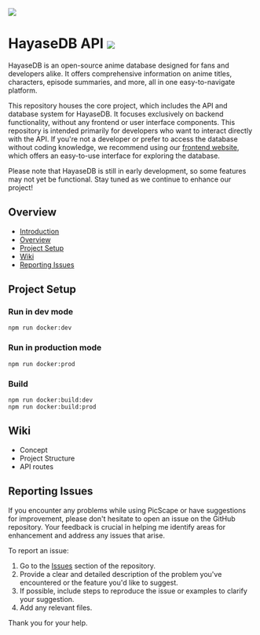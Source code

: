 <img src="https://github.com/user-attachments/assets/62a1704b-14ad-412f-ad8e-196db8d63007">

# HayaseDB API  <img src="https://img.shields.io/badge/Project Status-early development-brightgreen" align="center"/>


HayaseDB is an open-source anime database designed for fans and developers alike. It offers comprehensive information on anime titles, characters, episode summaries, and more, all in one easy-to-navigate platform.

This repository houses the core project, which includes the API and database system for HayaseDB. It focuses exclusively on backend functionality, without any frontend or user interface components. This repository is intended primarily for developers who want to interact directly with the API. If you're not a developer or prefer to access the database without coding knowledge, we recommend using our [frontend website](https://hayasedb.com), which offers an easy-to-use interface for exploring the database.

Please note that HayaseDB is still in early development, so some features may not yet be functional. Stay tuned as we continue to enhance our project!

## Overview
- [Introduction](#hayasedb-api)
- [Overview](#overview)
- [Project Setup](#project-setup)
- [Wiki](#wiki)
- [Reporting Issues](#reporting-issues)

## Project Setup

### Run in dev mode
```
npm run docker:dev
```

### Run in production  mode
```
npm run docker:prod
```

### Build
```
npm run docker:build:dev
npm run docker:build:prod
```

## Wiki
- Concept
- Project Structure
- API routes

## Reporting Issues

If you encounter any problems while using PicScape or have suggestions for improvement, please don't hesitate to open an issue on the GitHub repository. Your feedback is crucial in helping me identify areas for enhancement and address any issues that arise.

To report an issue:

1. Go to the [Issues](https://github.com/AIO-Develope/HayaseDB-api/issues) section of the repository.
2. Provide a clear and detailed description of the problem you've encountered or the feature you'd like to suggest.
3. If possible, include steps to reproduce the issue or examples to clarify your suggestion.
5. Add any relevant files.

Thank you for your help.

